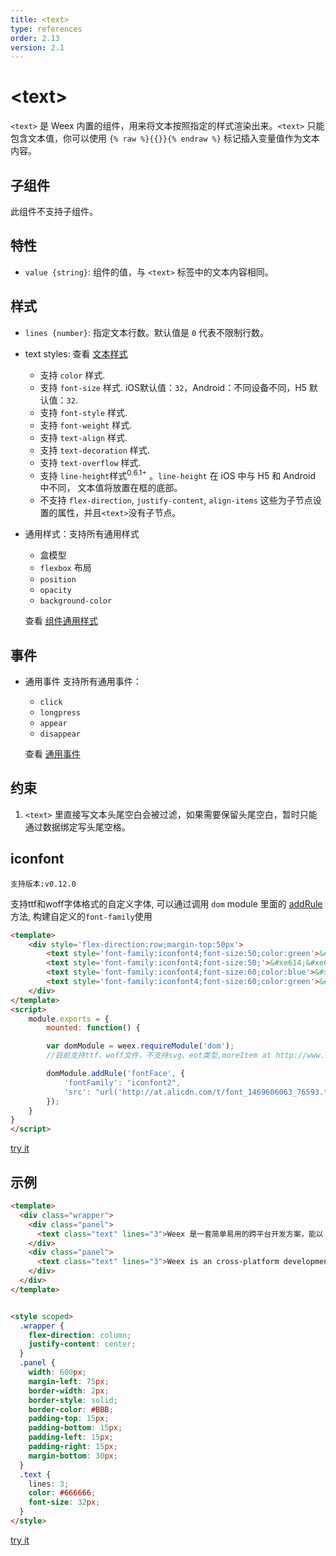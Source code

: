 ```yaml
---
title: <text>
type: references
order: 2.13
version: 2.1
---
```


# &lt;text&gt;

`<text>` 是 Weex 内置的组件，用来将文本按照指定的样式渲染出来。`<text>` 只能包含文本值，你可以使用 `{% raw %}{{}}{% endraw %}` 标记插入变量值作为文本内容。

## 子组件

此组件不支持子组件。

## 特性

- `value {string}`: 组件的值，与 `<text>` 标签中的文本内容相同。

## 样式

- `lines {number}`: 指定文本行数。默认值是 `0` 代表不限制行数。
- text styles: 查看 [文本样式](../text-style.html)

  - 支持 `color` 样式.
  - 支持 `font-size` 样式. iOS默认值：`32`，Android：不同设备不同，H5 默认值：`32`.
  - 支持 `font-style` 样式.
  - 支持 `font-weight` 样式.
  - 支持 `text-align` 样式.
  - 支持 `text-decoration` 样式.
  - 支持 `text-overflow` 样式.
  - 支持 `line-height`样式<sup class="wx-v">0.6.1+</sup> 。`line-height` 在 iOS 中与 H5 和 Android 中不同， 文本值将放置在框的底部。
  - 不支持 `flex-direction`, `justify-content`, `align-items` 这些为子节点设置的属性，并且`<text>`没有子节点。

- 通用样式：支持所有通用样式

  - 盒模型
  - `flexbox` 布局
  - `position`
  - `opacity`
  - `background-color`

  查看 [组件通用样式](../common-style.html)

## 事件

- 通用事件
  支持所有通用事件：

  - `click`
  - `longpress`
  - `appear`
  - `disappear`

  查看 [通用事件](../common-event.html)

## 约束

1. `<text>` 里直接写文本头尾空白会被过滤，如果需要保留头尾空白，暂时只能通过数据绑定写头尾空格。

## iconfont 

`支持版本:v0.12.0`

支持ttf和woff字体格式的自定义字体, 可以通过调用 `dom` module 里面的 [addRule](../modules/dom.html#addRule)方法, 构建自定义的`font-family`使用

```html
<template>
    <div style='flex-direction:row;margin-top:50px'>
        <text style='font-family:iconfont4;font-size:50;color:green'>&#xe614;&#xe612;&#xe613;</text>
        <text style='font-family:iconfont4;font-size:50;'>&#xe614;&#xe612;&#xe613;&#xe61d;&#xe714;</text>
        <text style='font-family:iconfont4;font-size:60;color:blue'>&#xe711;</text>
        <text style='font-family:iconfont4;font-size:60;color:green'>&#xe71c;&#xe60b;</text>
    </div>
</template>
<script>
    module.exports = {
        mounted: function() {

        var domModule = weex.requireModule('dom');
        //目前支持ttf、woff文件，不支持svg、eot类型,moreItem at http://www.iconfont.cn/

        domModule.addRule('fontFace', {
            'fontFamily': "iconfont2",
            'src': "url('http://at.alicdn.com/t/font_1469606063_76593.ttf')"
        });
    }
}
</script>
```

[try it](http://dotwe.org/vue/6ece072d0abd9a9e5718eb26bd5719f8)

## 示例

```html
<template>
  <div class="wrapper">
    <div class="panel">
      <text class="text" lines="3">Weex 是一套简单易用的跨平台开发方案，能以 Web 的开发体验构建高性能、可扩展的原生应用。Vue 是一个轻量并且功能强大的渐进式前端框架。</text>
    </div>
    <div class="panel">
      <text class="text" lines="3">Weex is an cross-platform development solution that builds high-performance, scalable native applications with a Web development experience. Vue is a lightweight and powerful progressive front-end framework. </text>
    </div>
  </div>
</template>


<style scoped>
  .wrapper {
    flex-direction: column;
    justify-content: center;
  }
  .panel {
    width: 600px;
    margin-left: 75px;
    border-width: 2px;
    border-style: solid;
    border-color: #BBB;
    padding-top: 15px;
    padding-bottom: 15px;
    padding-left: 15px;
    padding-right: 15px;
    margin-bottom: 30px;
  }
  .text {
    lines: 3;
    color: #666666;
    font-size: 32px;
  }
</style>
```

[try it](http://dotwe.org/vue/154e20171d350a081fba7878c53cf7d2)


